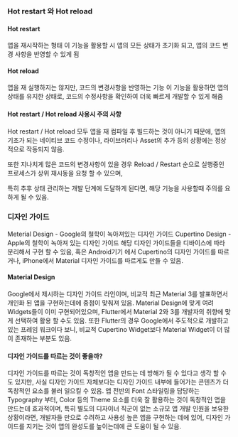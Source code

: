 ### Hot restart 와 Hot reload
#### Hot restart
앱을 재시작하는 형태
이 기능을 활용할 시 앱의 모든 상태가 초기화 되고,
앱의 코드 변경 사항을 반영할 수 있게 됨

#### Hot reload
앱을 재 실행하지는 않지만,
코드의 변경사항을 반영하는 기능
이 기능을 활용하면 앱의 상태를 유지한 상태로,
코드의 수정사항을 확인하여 더욱 빠르게 개발할 수 있게 해줌

#### Hot restart / Hot reload 사용시 주의 사항
Hot restart / Hot reload  모두 앱을 재 컴파일 후 빌드하는 것이 아니기 때문에,
앱의 기초가 되는 네이티브 코드 수정이나, 라이브러리나 Asset의 추가 등의 상황에는 정상적으로 작동되지 않음.

또한 지나치게 많은 코드의 변경사항이 있을 경우 Reload / Restart 순으로 실행중인 프로세스가 상위 재시동을 요청 할 수 있으며, 

특히 추후 상태 관리하는 개발 단계에 도달하게 된다면, 해당 기능을 사용할때 주의를 요하게 될 수 있음.

### 디자인 가이드
Meterial Design - Google의 철학이 녹아져있는 디자인 가이드
Cupertino Design - Apple의 철학이 녹아져 있는 디자인 가이드
해당 디자인 가이드들을 디바이스에 따라 분리해서 구현 할 수 있음,
혹은 Android기기 에서 Cupertino의 디자인 가이드를 따르거나,
iPhone에서 Material 디자인 가이드를 따르게도 만들 수 있음.

#### Material Design
Google에서 제시하는 디자인 가이드 라인이며,
비교적 최근 Material 3를 발표하면서 개인화 된 앱을 구현하는데에 중점이 맞춰져 있음.
Material Design에 맞게 여려 Widgets들이 이미 구현되어있으며,
Flutter에서 Material 2와 3를 개발자의 취향에 맞게 선택하여 활용 할 수도 있음.
또한 Flutter의 경우 Google에서 주도적으로 개발하고 있는 프레임 워크이다 보니,
비교적 Cupertino Widget보다 Material Widget이 더 많이 존재하는 부분도 있음.

#### 디자인 가이드를 따르는 것이 좋을까?
디자인 가이드를 따르는 것이 독창적인 앱을 만드는 데 방해가 될 수 있다고 생각 할 수도 있지만,
사실 디자인 가이드 자체보다는 디자인 가이드 내부에 들어가는 콘텐츠가 더 독창적인 요소를 불러 일으킬 수 있음.
앱 전반의 Font 스타일링을 담당하는 Typography 부터, Color 등의 Theme 요소를 더욱 잘 활용하는 것이 독창적인 앱을 만드는데 효과적이며,
특히 별도의 디자이너 직군이 없는 소규모 앱 개발 인원을 보유한 상황이라면, 개발자들 만으로 수려하고 사용성 높은 앱을 구현하는 데에 있어, 디자인 가이드를 지키는 것이 앱의 완성도를 높이는데에 큰 도움이 될 수 있음.